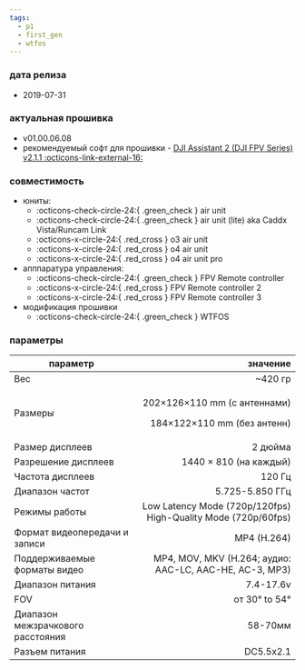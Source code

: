 ```yaml
---
tags:
  - p1
  - first_gen
  - wtfos
---
```


### дата релиза
- 2019-07-31

### актуальная прошивка
* v01.00.06.08
* рекомендуемый софт для прошивки - <a href="https://www.dji.com/downloads/softwares/dji-assistant-2-dji-fpv-series" target="_blank">DJI Assistant 2 (DJI FPV Series) v2.1.1 :octicons-link-external-16:</a>

### совместимость
* юниты:
    * :octicons-check-circle-24:{ .green_check } air unit
    * :octicons-check-circle-24:{ .green_check } air unit (lite) aka Caddx Vista/Runcam Link
    * :octicons-x-circle-24:{ .red_cross } o3 air unit
    * :octicons-x-circle-24:{ .red_cross } o4 air unit
    * :octicons-x-circle-24:{ .red_cross } o4 air unit pro
* апппаратура управления:
    * :octicons-check-circle-24:{ .green_check } FPV Remote controller 
    * :octicons-x-circle-24:{ .red_cross } FPV Remote controller 2
    * :octicons-x-circle-24:{ .red_cross } FPV Remote controller 3
* модификация прошивки
    * :octicons-check-circle-24:{ .green_check } WTFOS

### параметры
|параметр                           |значение                                                                                     |
| --------------------------------- | ------------------------------------------------------------------------------------------: |
| Вес                               |                                                                                     ~420 гр |
| Размеры                           |                       <p>202×126×110 mm (с антеннами)</p><p>184×122×110 mm (без антенн)</p> |
| Размер дисплеев                   |                                                                                     2 дюйма |
| Разрешение дисплеев               |                                                                      1440 × 810 (на каждый) |
| Частота дисплеев                  |                                                                                      120 Гц |
| Диапазон частот                   |                                                                             5.725-5.850 ГГц |
| Режимы работы                     |                               Low Latency Mode (720p/120fps) High-Quality Mode (720p/60fps) |
| Формат видеопередачи и записи     |                                                                                 MP4 (H.264) |
| Поддерживаемые форматы видео      |                                     MP4, MOV, MKV (H.264; аудио: AAC-LC, AAC-HE, AC-3, MP3) |
| Диапазон питания                  |                                                                                   7.4-17.6v |
| FOV                               |                                                                               от 30° to 54° |
| Диапазон межзрачкового расстояния |                                                                                     58-70мм |
| Разъем питания                    |                                                                                   DC5.5x2.1 |